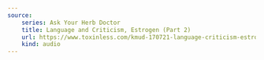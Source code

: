 ```yaml
---
source:
    series: Ask Your Herb Doctor
    title: Language and Criticism, Estrogen (Part 2)
    url: https://www.toxinless.com/kmud-170721-language-criticism-estrogen-part2.mp3
    kind: audio
---
```

